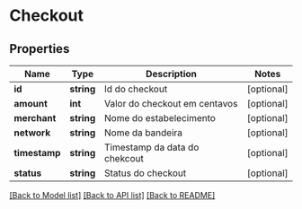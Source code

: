 # Checkout

## Properties
Name | Type | Description | Notes
------------ | ------------- | ------------- | -------------
**id** | **string** | Id do checkout | [optional] 
**amount** | **int** | Valor do checkout em centavos | [optional] 
**merchant** | **string** | Nome do estabelecimento | [optional] 
**network** | **string** | Nome da bandeira | [optional] 
**timestamp** | **string** | Timestamp da data do chekcout | [optional] 
**status** | **string** | Status do checkout | [optional] 

[[Back to Model list]](../../README.md#documentation-for-models) [[Back to API list]](../../README.md#documentation-for-api-endpoints) [[Back to README]](../../README.md)

